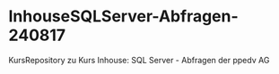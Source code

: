 # InhouseSQLServer-Abfragen-240817
KursRepository zu Kurs Inhouse: SQL Server - Abfragen der ppedv AG
